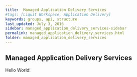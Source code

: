 ```yaml
---
title:  Managed Application Delivery Services
#tags: [Liquit Workspace, Application Delivery]
keywords: groups, api, structure
last_updated: July 3, 2016
sidebar: managed_application_delivery_services-sidebar
permalink: managed_application_delivery_services.html
folder: managed_application_delivery_services
---
```


## Managed Application Delivery Services
Hello World! 